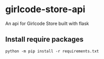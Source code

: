 # girlcode-store-api

An api for Girlcode Store built with flask

## Install require packages

`python -m pip install -r requirements.txt`
